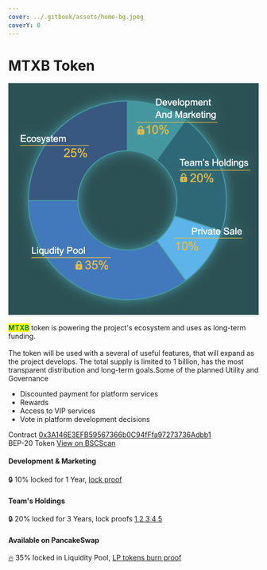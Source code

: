 ```yaml
---
cover: ../.gitbook/assets/home-bg.jpeg
coverY: 0
---
```


# MTXB Token

![](<../.gitbook/assets/Screenshot 2023-04-19 at 14.43.08.png>)

<mark style="color:green;">**MTXB**</mark> token is powering the project's ecosystem and uses as long-term funding. \
\
The token will be used with a several of useful features, that will expand as the project develops. The total supply is limited to 1 billion, has the most transparent distribution and long-term goals.Some of the planned Utility and Governance

* Discounted payment for platform services
* Rewards
* Access to VIP services
* Vote in platform development decisions

Contract           [0x3A146E3EFB59567366b0C94fFfa97273736Adbb1](https://bscscan.com/address/0x3A146E3EFB59567366b0C94fFfa97273736Adbb1)\
BEP-20 Token  [View on BSCScan](https://bscscan.com/token/0x3A146E3EFB59567366b0C94fFfa97273736Adbb1)

#### Development & Marketing

🔒 10% locked for 1 Year, [lock proof](https://tokentool.bitbond.com/tokenlocker/0x361eF8f2f19E81A0c1427949475C749A0762cB03/56)

#### Team's Holdings

🔒 20% locked for 3 Years, lock proofs [1 ](https://tokentool.bitbond.com/tokenlocker/0x2E7782B266d66587b663957077FF3dB6252a25E3/56)[2 ](https://tokentool.bitbond.com/tokenlocker/0x9A8DBc9968b5A7c35f38B4bCa1D1a192655E5a79/56)[3 ](https://tokentool.bitbond.com/tokenlocker/0xA6aaEbD6efE69273f034e26a1a89C727841652CF/56)[4 ](https://tokentool.bitbond.com/tokenlocker/0x1B685E3763903E981C4d028226C76a37bc3f4365/56)[5](https://tokentool.bitbond.com/tokenlocker/0x784573BC8a149AD4c65D4c32c21d029b5c943327/56)

#### Available on PancakeSwap

[🔥](https://emojipedia.org/fire/) 35% locked in Liquidity Pool, [LP tokens burn proof](https://bscscan.com/tx/0x0839d96c702b13cc7073b70944d94f134b41c58ad8099d6f71adc9ed919ebe06)
